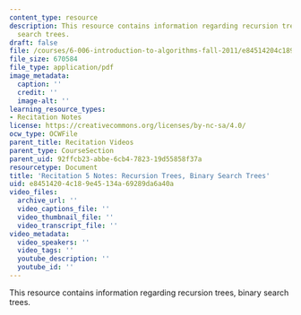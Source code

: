 ```yaml
---
content_type: resource
description: This resource contains information regarding recursion trees, binary
  search trees.
draft: false
file: /courses/6-006-introduction-to-algorithms-fall-2011/e84514204c189e45134a69289da6a40a_MIT6_006F11_rec05.pdf
file_size: 670584
file_type: application/pdf
image_metadata:
  caption: ''
  credit: ''
  image-alt: ''
learning_resource_types:
- Recitation Notes
license: https://creativecommons.org/licenses/by-nc-sa/4.0/
ocw_type: OCWFile
parent_title: Recitation Videos
parent_type: CourseSection
parent_uid: 92ffcb23-abbe-6cb4-7823-19d55858f37a
resourcetype: Document
title: 'Recitation 5 Notes: Recursion Trees, Binary Search Trees'
uid: e8451420-4c18-9e45-134a-69289da6a40a
video_files:
  archive_url: ''
  video_captions_file: ''
  video_thumbnail_file: ''
  video_transcript_file: ''
video_metadata:
  video_speakers: ''
  video_tags: ''
  youtube_description: ''
  youtube_id: ''
---
```

This resource contains information regarding recursion trees, binary search trees.